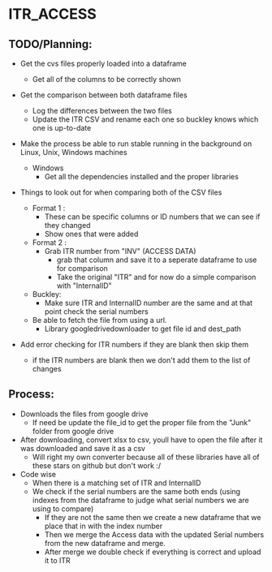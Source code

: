 # ITR_ACCESS

## TODO/Planning:
- Get the cvs files properly loaded into a dataframe
  - Get all of the columns to be correctly shown

- Get the comparison between both dataframe files
  - Log the differences between the two files
  - Update the ITR CSV and rename each one so buckley knows which one is up-to-date

- Make the process be able to run stable running in the background on Linux, Unix, Windows machines
  - Windows
    - Get all the dependencies installed and the proper libraries

- Things to look out for when comparing both of the CSV files
  - Format 1 :
    - These can be specific columns or ID numbers that we can see if they changed
    - Show ones that were added
  - Format 2 : 
    - Grab ITR number from "INV" (ACCESS DATA)
      - grab that column and save it to a seperate dataframe to use for comparison
      - Take the original "ITR" and for now do a simple comparison with "InternalID" 
  - Buckley:
    - Make sure ITR and InternalID number are the same and at that point check the serial numbers
  - Be able to fetch the file from using a url.
    - Library googledrivedownloader to get file id and dest_path
- Add error checking for ITR numbers if they are blank then skip them
  - if the ITR numbers are blank then we don't add them to the list of changes 
## Process:
- Downloads the files from google drive
  - If need be update the file_id to get the proper file from the "Junk" folder from google drive
- After downloading, convert xlsx to csv, youll have to open the file after it was downloaded and save it as a csv
  - Will right my own converter because all of these libraries have all of these stars on github but don't work :/
- Code wise
  - When there is a matching set of ITR and InternalID 
  - We check if the serial numbers are the same both ends (using indexes from the dataframe to judge what serial numbers we are using to compare)
    - If they are not the same then we create a new dataframe that we place that in with the index number
    - Then we merge the Access data with the updated Serial numbers from the new dataframe and merge.
    - After merge we double check if everything is correct and upload it to ITR

